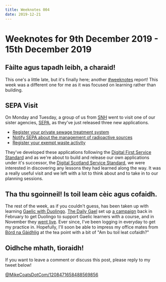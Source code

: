 ```yaml
---
title: Weeknotes 004
date: 2019-12-21
---
```


# Weeknotes for 9th December 2019 - 15th December 2019

## Fàilte agus tapadh leibh, a charaid!

This one's a little late, but it's finally here; another [#weeknotes][weeknotes-twitter] report! This week was a different one for me as it was focused on learning rather than building.

## SEPA Visit

On Monday and Tuesday, a group of us from [SNH][snh] went to visit one of our sister agencies, [SEPA][sepa], as they've just released three new applications.

- [Register your private sewage treatment system][sepa-sewage]
- [Notify SEPA about the management of radioactive sources][sepa-radioactive]
- [Register your exempt waste activity][sepa-waste]

They've developed these applications following the [Digital First Service Standard][digital-first] and as we're about to build and release our own applications under it's successor, the [Digital Scotland Service Standard][digital-scotland], we were interested in discovering any lessons they had learned along the way. It was a really useful visit and we left with a lot to think about and to take in to our planning sessions.

## Tha thu sgoinneil! Is toil leam cèic agus cofaidh.

The rest of the week, as if you couldn't guess, has been taken up with learning [Gaelic with Duolingo][duolingo]. [The Daily Gael][daily-gael] set up [a campaign][scot-gael-duo] back in February to get Duolingo to support Gaelic learners with a course, and in November they [went live][duo-live]. Ever since, I've been logging in everyday to get my practice in. Hopefully, I'll soon be able to impress my office mates from [Bòrd na Gàidhlig][bord] at the tea point with a bit of "Am bu toil leat cofaidh?"

## Oidhche mhath, tìoraidh!

If you want to leave a comment or discuss this post, please reply to my tweet below!

[@MikeCoatsDotCom/1208471658488569856][discussion-tweet]

[weeknotes-twitter]: https://twitter.com/hashtag/weeknotes
[snh]: https://www.nature.scot
[sepa]: https://www.sepa.org.uk/
[sepa-sewage]: https://privatesewage-services.sepa.org.uk/
[sepa-radioactive]: https://radioactivesubstances-services.sepa.org.uk/n-lowrisk/GDPR
[sepa-waste]: https://wastemanagementexemption-services.sepa.org.uk/
[digital-first]: https://resources.mygov.scot/standards/digital-first/
[digital-scotland]: https://resources.mygov.scot/alpha/service-standard/digital-scotland-service-standard/
[duolingo]: https://www.duolingo.com/course/gd/en/Learn-Scottish%20Gaelic
[daily-gael]: https://twitter.com/DailyGael
[scot-gael-duo]: https://twitter.com/ScotsGaelicDuo
[duo-live]: https://twitter.com/duolingo/status/1199779779278491651
[bord]: https://twitter.com/bordnagaidhlig1
[discussion-tweet]: https://twitter.com/MikeCoatsDotCom/status/1208471658488569856
